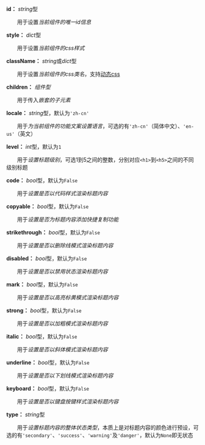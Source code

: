 **id：** *string*型

　　用于设置*当前组件的唯一id信息*

**style：** *dict*型

　　用于设置*当前组件的css样式*

**className：** *string*或*dict*型

　　用于设置*当前组件的css类名*，支持[动态css](/advanced-classname)

**children：** *组件型*

　　用于传入*嵌套的子元素*

**locale：** *string*型，默认为`'zh-cn'`

　　用于*为当前组件的功能文案设置语言*，可选的有`'zh-cn'`（简体中文）、`'en-us'`（英文）

**level：** *int*型，默认为`1`

　　用于*设置标题级别*，可选1到5之间的整数，分别对应`<h1>`到`<h5>`之间的不同级别标题

**code：** *bool*型，默认为`False`

　　用于*设置是否以代码样式渲染标题内容*

**copyable：** *bool*型，默认为`False`

　　用于*设置是否为标题内容添加快捷复制功能*

**strikethrough：** *bool*型，默认为`False`

　　用于*设置是否以删除线模式渲染标题内容*

**disabled：** *bool*型，默认为`False`

　　用于*设置是否以禁用状态渲染标题内容*

**mark：** *bool*型，默认为`False`

　　用于*设置是否以高亮标黄模式渲染标题内容*

**strong：** *bool*型，默认为`False`

　　用于*设置是否以加粗模式渲染标题内容*

**italic：** *bool*型，默认为`False`

　　用于*设置是否以斜体模式渲染标题内容*

**underline：** *bool*型，默认为`False`

　　用于*设置是否以下划线模式渲染标题内容*

**keyboard：** *bool*型，默认为`False`

　　用于*设置是否以键盘按键样式渲染标题内容*

**type：** *string*型

　　用于*设置标题内容的整体状态类型*，本质上是对标题内容的颜色进行预设，可选的有`'secondary'`、`'success'`、`'warning'`及`'danger'`，默认为`None`即无状态